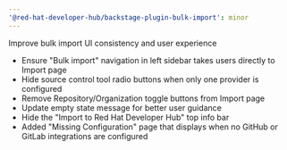 ```yaml
---
'@red-hat-developer-hub/backstage-plugin-bulk-import': minor
---
```


Improve bulk import UI consistency and user experience

- Ensure "Bulk import" navigation in left sidebar takes users directly to Import page
- Hide source control tool radio buttons when only one provider is configured
- Remove Repository/Organization toggle buttons from Import page
- Update empty state message for better user guidance
- Hide the "Import to Red Hat Developer Hub" top info bar
- Added "Missing Configuration" page that displays when no GitHub or GitLab integrations are configured
